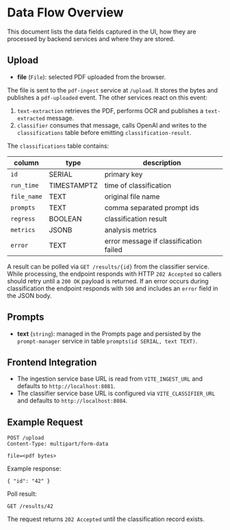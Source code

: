 # Data Flow Overview

This document lists the data fields captured in the UI, how they are
processed by backend services and where they are stored.

## Upload
- **file** (`File`): selected PDF uploaded from the browser.

The file is sent to the `pdf-ingest` service at `/upload`. It stores the bytes
and publishes a `pdf-uploaded` event. The other services react on this event:

1. `text-extraction` retrieves the PDF, performs OCR and publishes a
   `text-extracted` message.
2. `classifier` consumes that message, calls OpenAI and writes to the
   `classifications` table before emitting `classification-result`.

The `classifications` table contains:

| column       | type      | description                     |
|--------------|-----------|---------------------------------|
| `id`         | SERIAL    | primary key                     |
| `run_time`   | TIMESTAMPTZ | time of classification        |
| `file_name`  | TEXT      | original file name              |
| `prompts`    | TEXT      | comma separated prompt ids      |
| `regress`    | BOOLEAN   | classification result           |
| `metrics`    | JSONB     | analysis metrics                |
| `error`      | TEXT      | error message if classification failed |

A result can be polled via `GET /results/{id}` from the classifier service.
While processing, the endpoint responds with HTTP `202 Accepted` so callers
should retry until a `200 OK` payload is returned. If an error occurs during
classification the endpoint responds with `500` and includes an `error`
field in the JSON body.

## Prompts
- **text** (`string`): managed in the Prompts page and persisted by the
  `prompt-manager` service in table `prompts(id SERIAL, text TEXT)`.

## Frontend Integration
- The ingestion service base URL is read from `VITE_INGEST_URL` and defaults to
  `http://localhost:8081`.
- The classifier service base URL is configured via `VITE_CLASSIFIER_URL` and
  defaults to `http://localhost:8084`.

## Example Request
```
POST /upload
Content-Type: multipart/form-data

file=<pdf bytes>
```

Example response:
```
{ "id": "42" }
```

Poll result:
```
GET /results/42
```
The request returns `202 Accepted` until the classification record exists.
